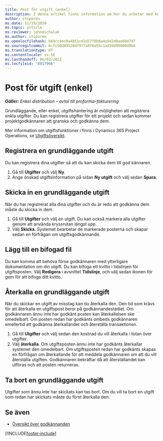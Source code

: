 ```yaml
---
title: Post för utgift (enkel)
description: I denna artikel finns information om hur du arbetar med kostnadsinföring i en Lite-distribution.
author: stsporen
ms.date: 11/19/2020
ms.topic: article
ms.reviewer: johnmichalak
ms.author: stsporen
ms.openlocfilehash: b69cc4ec0a4b51cd1d27f8b8a4a94248ae884797
ms.sourcegitcommit: 6cfc50d89528df977a8f6a55c1ad39d99800d9b4
ms.translationtype: HT
ms.contentlocale: sv-SE
ms.lasthandoff: 06/03/2022
ms.locfileid: "8917966"
---
```

# <a name="expense-entry-lite"></a>Post för utgift (enkel)

_**Gäller:** Enkel distribution – avtal till proforma-fakturering_

Grundläggande, eller enkel, utgiftshantering är möjligheten att registrera enkla utgifter. Du kan registrera utgifter för ett projekt och sedan kommer projektgodkännaren att granska och godkänna dem.

Mer information om utgiftsfunktioner i finns i Dynamics 365 Project Operations, se [Utgiftsöversikt](expense-overview.md).

## <a name="capture-a-basic-expense"></a>Registrera en grundläggande utgift

Du kan registrera dina utgifter så att du kan skicka dem till god kännaren.

1. Gå till **Utgifter** och välj **Ny**.
2. Ange önskad utgiftsinformation på sidan **Ny utgift** och välj sedan **Spara**.

## <a name="submit-a-basic-expense"></a>Skicka in en grundläggande utgift

När du har registrerat alla dina utgifter och du är redo att godkänna dem måste du skicka in dem.

1. Gå till **Utgifter** och välj en utgift. Du kan också markera alla utgifter genom att använda kryssrutan längst upp.
2. Välj **Skicka**. Systemet bearbetar de markerade posterna och skapar sedan en förfrågan om utgiftsgodkännande.

## <a name="add-an-attachment"></a>Lägg till en bifogad fil

Du kan komma att behöva förse godkännaren med ytterligare dokumentation om din utgift. Du kan bifoga ett kvitto i tidslinjen för utgiftsposten. Välj **Redigera** i avsnittet **Tidslinje**, och välj sedan ikonen för gem för att bifoga ditt kvitto.

## <a name="recall-a-basic-expense"></a>Återkalla en grundläggande utgift

När du skickar en utgift av misstag kan du återkalla den. Den tid som krävs för att återkalla en utgiftspost beror på godkännandestadiet.  Om godkännaren ännu inte har godkänt posten kan återkallelsen ske omedelbart. Om posten redan har godkänts ombeds godkännaren emellertid att godkänna återkallandet och återställa transaktionen.

1. Gå till **Utgifter** och välj sedan den kostnad du vill återkalla i listan över utgifter.
2. Välj **återkalla**. Om utgiftsposten ännu inte har godkänts återkallar systemet den omedelbart. Om utgiftsposten redan har godkänts skapas en förfrågan om återkallande för att meddela godkännaren om att du vill återställa utgiften. Godkännaren bekräftar då att återställandet kan utföras och att posten returneras.

## <a name="delete-a-basic-expense"></a>Ta bort en grundläggande utgift

Utgifter som ännu inte har skickats kan tas bort. Om du vill ta bort en utgift som redan har skickats måste du först återkalla den.

## <a name="see-also"></a>Se även

- [Översikt över godkännanden](../approvals/approvals-overview.md)


[!INCLUDE[footer-include](../includes/footer-banner.md)]